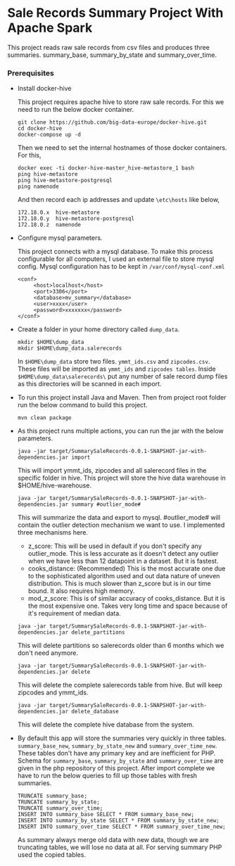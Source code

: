 # Sale Records Summary Project With Apache Spark


This project reads raw sale records from csv files and produces three summaries. summary_base, summary_by_state and summary_over_time.


### Prerequisites


*  Install docker-hive
   
   This project requires apache hive to store raw sale records. For this we need to run the below docker container.
   
   ```
   git clone https://github.com/big-data-europe/docker-hive.git
   cd docker-hive
   docker-compose up -d
   ```

   
   Then we need to set the internal hostnames of those docker containers. For this,

   
   ```
   docker exec -ti docker-hive-master_hive-metastore_1 bash
   ping hive-metastore
   ping hive-metastore-postgresql
   ping namenode
   ```

   And then record each ip addresses and update `\etc\hosts` like below,


   ```
   172.18.0.x  hive-metastore
   172.18.0.y  hive-metastore-postgresql
   172.18.0.z  namenode
   ```

*  Configure mysql parameters.

   This project connects with a mysql database. To make this process configurable for all computers, I used an external file to store mysql config. Mysql configuration has to be kept in `/var/conf/mysql-conf.xml`

   ```
   <conf>
        <host>localhost</host>
        <port>3306</port>
        <database>mv_summary</database>
        <user>xxxx</user>
        <password>xxxxxxx</password>
   </conf>
   ```

*  Create a folder in your home directory called `dump_data`.
   
   ```
   mkdir $HOME\dump_data
   mkdir $HOME\dump_data.salerecords
   ```

   In `$HOME\dump_data` store two files. `ymmt_ids.csv` and `zipcodes.csv`. These files will be imported as `ymmt_ids` and `zipcodes tables`. Inside `$HOME\dump_data\salerecords\` put any number of sale record 
   dump files as this directories will be scanned in each import.


*  To run this project install Java and Maven. Then from project root folder run the below command to build this project.


   ```
   mvn clean package
   ```


*  As this project runs multiple actions, you can run the jar with the below parameters.

   ```
   java -jar target/SummarySaleRecords-0.0.1-SNAPSHOT-jar-with-dependencies.jar import
   ```

   This will import ymmt_ids, zipcodes and all salerecord files in the specific folder in hive. This project will store the hive data warehouse in $HOME/hive-warehouse.

   ```
   java -jar target/SummarySaleRecords-0.0.1-SNAPSHOT-jar-with-dependencies.jar summary #outlier_mode#
   ```

   This will summarize the data and export to mysql. #outlier_mode# will contain the outlier detection mechanism we want to use. I implemented three mechanisms here.


   *  z_score: This will be used in default if you don't specify any outlier_mode. This is less accurate as it doesn't detect any outlier when we have less than 12 datapoint in a dataset. But it is fastest.
   *  cooks_distance: (Recommended) This is the most accurate one due to the sophisticated algorithm used and out data nature of uneven distribution. This is much slower than z_score but is in our time bound. It 
      also requires high memory.
   *  mod_z_score: This is of similar accuracy of cooks_distance. But it is the most expensive one. Takes very long time and space because of it's requirement of median data.

   
   ```
   java -jar target/SummarySaleRecords-0.0.1-SNAPSHOT-jar-with-dependencies.jar delete_partitions
   ```

   This will delete partitions so salerecords older than 6 months which we don't need anymore.

   
   ```
   java -jar target/SummarySaleRecords-0.0.1-SNAPSHOT-jar-with-dependencies.jar delete
   ```

   This will delete the complete salerecords table from hive. But will keep zipcodes and ymmt_ids.


   ```
   java -jar target/SummarySaleRecords-0.0.1-SNAPSHOT-jar-with-dependencies.jar delete_database
   ```

   This will delete the complete hive database from the system.


*  By default this app will store the summaries very quickly in three tables. `summary_base_new`, `summary_by_state_new` and `summary_over_time_new`. These tables don't have any primary key and are inefficient 
   for PHP. Schema for `summary_base`, `summary_by_state` and `summary_over_time` are given in the php repository of this project. After import complete we have to run the below queries to fill up those tables 
   with fresh summaries.

   
   ```
   TRUNCATE summary_base;
   TRUNCATE summary_by_state;
   TRUNCATE summary_over_time;
   INSERT INTO summary_base SELECT * FROM summary_base_new;
   INSERT INTO summary_by_state SELECT * FROM summary_by_state_new;
   INSERT INTO summary_over_time SELECT * FROM summary_over_time_new;
   ```


   As summary always merge old data with new data, though we are truncating tables, we will lose no data at all. For serving summary PHP used the copied tables.

